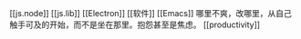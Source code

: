 [[js.node]]
[[js.lib]]
[[Electron]]
[[软件]]
[[Emacs]]
哪里不爽，改哪里，从自己触手可及的开始，而不是坐在那里。抱怨甚至是焦虑。
[[productivity]]